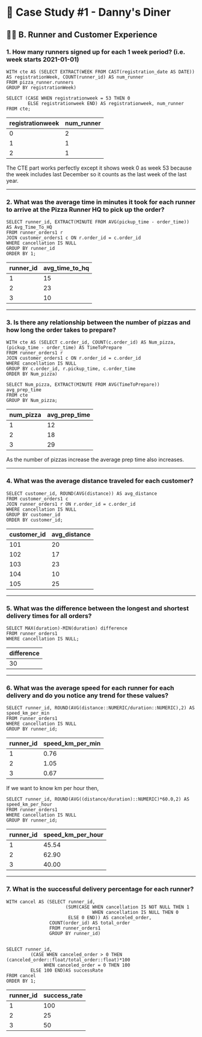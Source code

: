 # 🍕 Case Study #1 - Danny's Diner
## 🏃‍♂️ B. Runner and Customer Experience
### 1. How many runners signed up for each 1 week period? (i.e. week starts 2021-01-01)

```TSQL
WITH cte AS (SELECT EXTRACT(WEEK FROM CAST(registration_date AS DATE)) AS registrationWeek, COUNT(runner_id) AS num_runner
FROM pizza_runner.runners
GROUP BY registrationWeek)

SELECT (CASE WHEN registrationweek = 53 THEN 0
        ELSE registrationweek END) AS registrationweek, num_runner
FROM cte;
```

| registrationweek | num_runner |
|------------------|------------|
| 0                | 2          |
| 1                | 1          |
| 2                | 1          |

The CTE part works perfectly except it shows week 0 as week 53 because the week includes last December so it counts as the last week of the last year. 

---

### 2. What was the average time in minutes it took for each runner to arrive at the Pizza Runner HQ to pick up the order?

```TSQL
SELECT runner_id, EXTRACT(MINUTE FROM AVG(pickup_time - order_time)) AS Avg_Time_To_HQ
FROM runner_orders1 r
JOIN customer_orders1 c ON r.order_id = c.order_id
WHERE cancellation IS NULL
GROUP BY runner_id
ORDER BY 1;
```

| runner_id | avg_time_to_hq |
|-----------|----------------|
| 1         | 15             |
| 2         | 23             |
| 3         | 10             |

---

### 3. Is there any relationship between the number of pizzas and how long the order takes to prepare?

```TSQL
WITH cte AS (SELECT c.order_id, COUNT(c.order_id) AS Num_pizza, (pickup_time - order_time) AS TimeToPrepare
FROM runner_orders1 r
JOIN customer_orders1 c ON r.order_id = c.order_id
WHERE cancellation IS NULL
GROUP BY c.order_id, r.pickup_time, c.order_time         
ORDER BY Num_pizza)

SELECT Num_pizza, EXTRACT(MINUTE FROM AVG(TimeToPrepare)) avg_prep_time
FROM cte
GROUP BY Num_pizza;
```

| num_pizza | avg_prep_time |
|-----------|---------------|
| 1         | 12            |
| 2         | 18            |
| 3         | 29            |

As the number of pizzas increase the average prep time also increases. 

---

### 4. What was the average distance traveled for each customer?

```TSQL
SELECT customer_id, ROUND(AVG(distance)) AS avg_distance
FROM customer_orders1 c
JOIN runner_orders1 r ON r.order_id = c.order_id
WHERE cancellation IS NULL
GROUP BY customer_id
ORDER BY customer_id;
```

| customer_id | avg_distance |
|-------------|--------------|
| 101         | 20           |
| 102         | 17           |
| 103         | 23           |
| 104         | 10           |
| 105         | 25           |


---

### 5. What was the difference between the longest and shortest delivery times for all orders?

```TSQL
SELECT MAX(duration)-MIN(duration) difference
FROM runner_orders1
WHERE cancellation IS NULL;
```

| difference | 
|-------------|
| 30         |

---

### 6. What was the average speed for each runner for each delivery and do you notice any trend for these values?

```TSQL
SELECT runner_id, ROUND(AVG(distance::NUMERIC/duration::NUMERIC),2) AS speed_km_per_min
FROM runner_orders1
WHERE cancellation IS NULL
GROUP BY runner_id;
```

| runner_id | speed_km_per_min |
|-----------|------------------|
| 1         | 0.76             |
| 2         | 1.05             |
| 3         | 0.67             |

If we want to know km per hour then,

```TSQL
SELECT runner_id, ROUND(AVG((distance/duration)::NUMERIC)*60.0,2) AS speed_km_per_hour
FROM runner_orders1
WHERE cancellation IS NULL
GROUP BY runner_id;
```

| runner_id | speed_km_per_hour |
|-----------|------------------|
| 1         | 45.54            |
| 2         | 62.90            |
| 3         | 40.00            |

---

### 7. What is the successful delivery percentage for each runner?

```TSQL
WITH cancel AS (SELECT runner_id, 
                      (SUM(CASE WHEN cancellation IS NOT NULL THEN 1
                                WHEN cancellation IS NULL THEN 0
                       ELSE 0 END)) AS canceled_order,
                COUNT(order_id) AS total_order
                FROM runner_orders1
                GROUP BY runner_id)
                
                
SELECT runner_id, 
         (CASE WHEN canceled_order > 0 THEN (canceled_order::float/total_order::float)*100
              WHEN canceled_order = 0 THEN 100
         ELSE 100 END)AS successRate
FROM cancel
ORDER BY 1;
```

| runner_id | success_rate |
|-----------|--------------|
| 1         | 100          |
| 2         | 25           |
| 3         | 50           |
